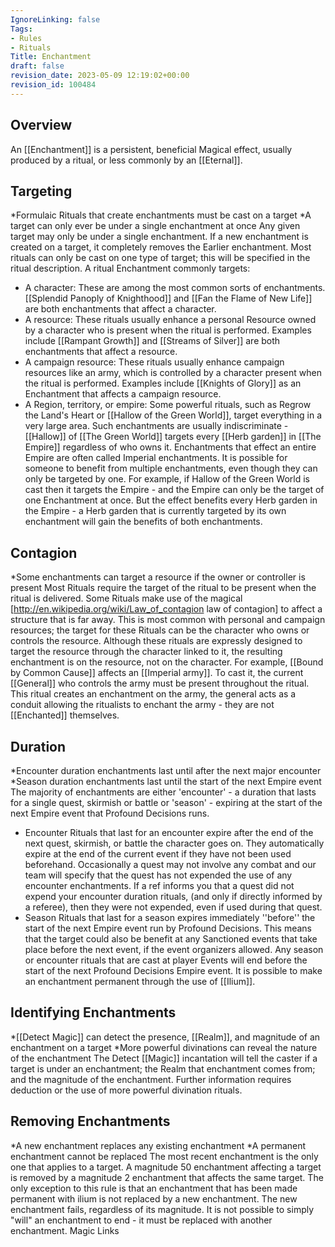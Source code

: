 ```yaml
---
IgnoreLinking: false
Tags:
- Rules
- Rituals
Title: Enchantment
draft: false
revision_date: 2023-05-09 12:19:02+00:00
revision_id: 100484
---
```


## Overview
An [[Enchantment]] is a persistent, beneficial Magical effect, usually produced by a ritual, or less commonly by an [[Eternal]]. 
## Targeting
*Formulaic Rituals that create enchantments must be cast on a target
*A target can only ever be under a single enchantment at once
Any given target may only be under a single enchantment. If a new enchantment is created on a target, it completely removes the Earlier enchantment. Most rituals can only be cast on one type of target; this will be specified in the ritual description.
A ritual Enchantment commonly targets:
* A character: These are among the most common sorts of enchantments. [[Splendid Panoply of Knighthood]] and [[Fan the Flame of New Life]] are both enchantments that affect a character.
* A resource: These rituals usually enhance a personal Resource owned by a character who is present when the ritual is performed. Examples include [[Rampant Growth]] and [[Streams of Silver]] are both enchantments that affect a resource.
* A campaign resource: These rituals usually enhance campaign resources like an army, which is controlled by a character present when the ritual is performed. Examples include [[Knights of Glory]] as an Enchantment that affects a campaign resource.
* A Region, territory, or empire: Some powerful rituals, such as Regrow the Land's Heart or [[Hallow of the Green World]], target everything in a very large area. Such enchantments are usually indiscriminate - [[Hallow]] of [[The Green World]] targets every [[Herb garden]] in [[The Empire]] regardless of who owns it. Enchantments that effect an entire Empire are often called Imperial enchantments.
It is possible for someone to benefit from multiple enchantments, even though they can only be targeted by one. For example, if Hallow of the Green World is cast then it targets the Empire - and the Empire can only be the target of one Enchantment at once. But the effect benefits every Herb garden in the Empire - a Herb garden that is currently targeted by its own enchantment will gain the benefits of both enchantments.
## Contagion
*Some enchantments can target a resource if the owner or controller is present
Most Rituals require the target of the ritual to be present when the ritual is delivered. Some Rituals make use of the magical [http://en.wikipedia.org/wiki/Law_of_contagion law of contagion] to affect a structure that is far away. This is most common with personal and campaign resources; the target for these Rituals can be the character who owns or controls the resource. Although these rituals are  expressly designed to target the resource through the character linked to it, the resulting enchantment is on the resource, not on the character.
For example, [[Bound by Common Cause]] affects an [[Imperial army]]. To cast it, the current [[General]] who controls the army must be present throughout the ritual. This ritual creates an enchantment on the army, the general acts as a conduit allowing the ritualists to enchant the army - they are not [[Enchanted]] themselves.
## Duration
*Encounter duration enchantments last until after the next major encounter
*Season duration enchantments last until the start of the next Empire event
The majority of enchantments are either 'encounter' - a duration that lasts for a single quest, skirmish or battle or 'season' - expiring at the start of the next Empire event that Profound Decisions runs.
* Encounter Rituals that last for an encounter expire after the end of the next quest, skirmish, or battle the character goes on. They automatically expire at the end of the current event if they have not been used beforehand. Occasionally a quest may not involve any combat and our team will specify that the quest has not expended the use of any encounter enchantments. If a ref informs you that a quest did not expend your encounter duration rituals, (and only if directly informed by a referee), then they were not expended, even if used during that quest.
* Season Rituals that last for a season expires immediately ''before'' the start of the next Empire event run by Profound Decisions. This means that the target could also be benefit at any Sanctioned events that take place before the next event, if the event organizers allowed. Any season or encounter rituals that are cast at player Events will end before the start of the next Profound Decisions Empire event.
It is possible to make an enchantment permanent through the use of [[Ilium]].
## Identifying Enchantments
*[[Detect Magic]] can detect the presence, [[Realm]], and magnitude of an enchantment on a target
*More powerful divinations can reveal the nature of the enchantment
The Detect [[Magic]] incantation will tell the caster if a target is under an enchantment; the Realm that enchantment comes from; and the magnitude of the enchantment. Further information requires deduction or the use of more powerful divination rituals.
## Removing Enchantments
*A new enchantment replaces any existing enchantment
*A permanent enchantment cannot be replaced
The most recent enchantment is the only one that applies to a target. A magnitude 50 enchantment affecting a target is removed by a magnitude 2 enchantment that affects the same target. The only exception to this rule is that an enchantment that has been made permanent with ilium is not replaced by a new enchantment. The new enchantment fails, regardless of its magnitude.
It is not possible to simply "will" an enchantment to end - it must be replaced with another enchantment.
Magic Links
